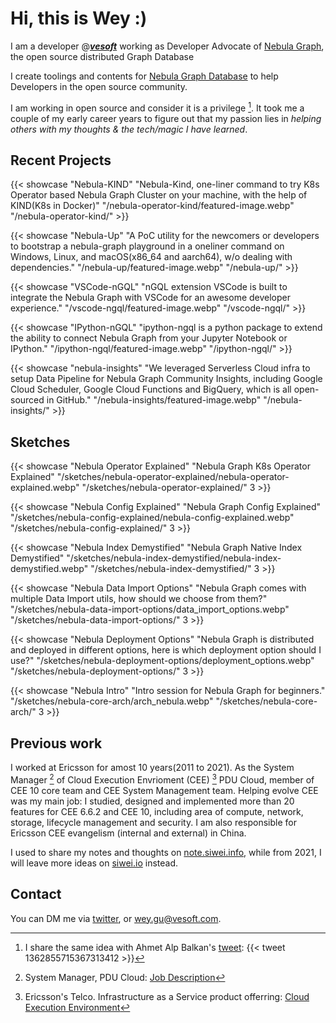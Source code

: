 # 



# Hi, this is Wey :)

I am a developer @***[vesoft](https://vesoft.com)*** working as Developer Advocate of [Nebula Graph](https://nebula-graph.com.cn/), the open source distributed Graph Database

I create toolings and contents for [Nebula Graph Database](https://github.com/vesoft-inc) to help Developers in the open source community.

I am working in open source and consider it is a privilege [^1]. It took me a couple of my early career years to figure out that my passion lies in *helping others with my thoughts & the tech/magic I have learned*.

## Recent Projects

{{< showcase "Nebula-KIND" "Nebula-Kind, one-liner command to try K8s Operator based Nebula Graph Cluster on your machine, with the help of KIND(K8s in Docker)" "/nebula-operator-kind/featured-image.webp" "/nebula-operator-kind/" >}}

{{< showcase "Nebula-Up" "A PoC utility for the newcomers or developers to bootstrap a nebula-graph playground in a oneliner command on Windows, Linux, and macOS(x86_64 and aarch64), w/o dealing with dependencies." "/nebula-up/featured-image.webp" "/nebula-up/" >}}

{{< showcase "VSCode-nGQL" "nGQL extension VSCode is built to integrate the Nebula Graph with VSCode for an awesome developer experience." "/vscode-ngql/featured-image.webp" "/vscode-ngql/" >}}

{{< showcase "IPython-nGQL" "ipython-ngql is a python package to extend the ability to connect Nebula Graph from your Jupyter Notebook or IPython." "/ipython-ngql/featured-image.webp" "/ipython-ngql/" >}}

{{< showcase "nebula-insights" "We leveraged Serverless Cloud infra to setup Data Pipeline for Nebula Graph Community Insights, including Google Cloud Scheduler, Google Cloud Functions and BigQuery, which is all open-sourced in GitHub." "/nebula-insights/featured-image.webp" "/nebula-insights/" >}}

## Sketches

{{< showcase "Nebula Operator Explained" "Nebula Graph K8s Operator Explained" "/sketches/nebula-operator-explained/nebula-operator-explained.webp" "/sketches/nebula-operator-explained/" 3 >}}

{{< showcase "Nebula Config Explained" "Nebula Graph Config Explained" "/sketches/nebula-config-explained/nebula-config-explained.webp" "/sketches/nebula-config-explained/" 3 >}}

{{< showcase "Nebula Index Demystified" "Nebula Graph Native Index Demystified" "/sketches/nebula-index-demystified/nebula-index-demystified.webp" "/sketches/nebula-index-demystified/" 3 >}}


{{< showcase "Nebula Data Import Options" "Nebula Graph comes with multiple Data Import utils, how should we choose from them?" "/sketches/nebula-data-import-options/data_import_options.webp" "/sketches/nebula-data-import-options/" 3 >}}

{{< showcase "Nebula Deployment Options" "Nebula Graph is distributed and deployed in different options, here is which deployment option should I use?" "/sketches/nebula-deployment-options/deployment_options.webp" "/sketches/nebula-deployment-options/" 3 >}}

{{< showcase "Nebula Intro" "Intro session for Nebula Graph for beginners." "/sketches/nebula-core-arch/arch_nebula.webp" "/sketches/nebula-core-arch/" 3 >}}

## Previous work

I worked at Ericsson for amost 10 years(2011 to 2021).
As the System Manager [^3] of Cloud Execution Envrioment (CEE) [^2] PDU Cloud, member of CEE 10 core team and CEE System Management team. Helping evolve CEE was my main job: I studied, designed and implemented more than 20 features for CEE 6.6.2 and CEE 10, including area of compute, network, storage, lifecycle management and security.
I am also responsible for Ericsson CEE evangelism (internal and external) in China.

I used to share my notes and thoughts on [note.siwei.info](https://note.siwei.info/archives/), while from 2021, I will leave more ideas on [siwei.io](https://siwei.io) instead.


[^1]: I share the same idea with Ahmet Alp Balkan's [tweet](https://twitter.com/ahmetb/status/1362855715367313412):
{{< tweet 1362855715367313412 >}}

[^2]: Ericsson's Telco. Infrastructure as a Service product offerring: [Cloud Execution Environment](https://www.ericsson.com/en/portfolio/digital-services/cloud-infrastructure/cloud-execution-environment)
[^3]: System Manager, PDU Cloud: [Job Description](https://www.linkedin.com/jobs/view/2541281375)


## Contact

You can DM me via [twitter](https://twitter.com/wey_gu), or [wey.gu@vesoft.com](mailto:wey.gu@vesoft.com).
